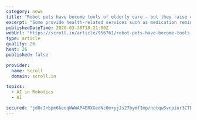 ```yaml
---
category: news
title: "Robot pets have become tools of elderly care – but they raise crucial privacy concerns"
excerpt: "Some provide health-related services such as medication reminders, but most try to make up for the absence of human and animal companionship. These robots have artificial intelligence that is designed to interact with and provide comfort to the user. For example, ElliQ is a small table-mounted device that interacts with a screen to enable ..."
publishedDateTime: 2020-03-30T18:21:00Z
webUrl: "https://scroll.in/article/956761/robot-pets-have-become-tools-of-elderly-care-but-they-raise-crucial-privacy-concerns"
type: article
quality: 26
heat: 26
published: false

provider:
  name: Scroll
  domain: scroll.in

topics:
  - AI in Robotics
  - AI

secured: "jdOcJ+bpm6keoqWWWAP4ERXGedNc0m+yjJs27bymfImp/notqwSvnpior3CTDPK/z5np4QQ/15HEFYFtcvXfZdxUGVPaGCXxdD850awGGoFEazlJtqOeP/JPSmT8oObmwYSOVw7dLfSO9KSD1CqDcstM/WrOkfCqcwHHsioNDcfxhpR4dpwtxLY5xcwmqxYxcti3Qah30Wc99PPXY/vYYuobgmQ74ICdhpnWhYSiZKBrgotahMwBFBa7t2cK0Zpk6tRdFt/XXxNw9H9l+r/iheW3r1Ur95fOZ03O8iHuC3TDV4BcbtooDj5nRWKRgCbCs/7BzbHLZCvtUHY7Cfo5EcuWcGADXwIabUBbO2z9dklH4kQmGaaCw/DQuDLdi5HKIEVTGsCsQeAgG33Tsb0D9It1PxEMEV539Ohx+Ag6cCQUYu0dLsIvivaXAw1Ujdxu+QtGWl78Q0DMGBGdQMd9bStra8WeyQSkw6szljcB5qk=;0VOCB2EV/ubkl8mLAB0XwQ=="
---
```



